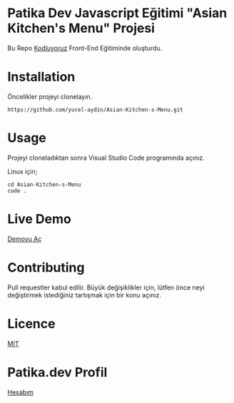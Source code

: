# Patika Dev Javascript Eğitimi "Asian Kitchen's Menu" Projesi

Bu Repo [Kodluyoruz](https://www.kodluyoruz.org/)  Front-End Eğitiminde oluşturdu.

# Installation

Öncelikler projeyi clonelayın. 

    https://github.com/yucel-aydin/Asian-Kitchen-s-Menu.git

# Usage
Projeyi cloneladıktan sonra Visual Studio Code programında açınız.

Linux için;

    cd Asian-Kitchen-s-Menu
    code .
# Live Demo
[Demoyu Aç](https://level-cat-taxi.glitch.me)

# Contributing
Pull requestler kabul edilir. Büyük değişiklikler için, lütfen önce neyi değiştirmek istediğiniz tartışmak için bir konu açınız.
# Licence
[MIT](https://choosealicense.com/licenses/mit/)

# Patika.dev Profil
[Hesabım](https://app.patika.dev/yck)

